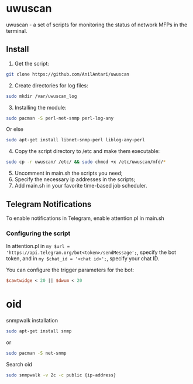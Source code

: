 # uwuscan

uwuscan - a set of scripts for monitoring the status of network MFPs in the terminal.

## Install

1. Get the script:

```bash
git clone https://github.com/AnilAntari/uwuscan
```

2. Create directories for log files:

```bash
sudo mkdir /var/uwuscan_log
```

3. Installing the module:

```bash
sudo pacman -S perl-net-snmp perl-log-any
```
Or else

```bash
sudo apt-get install libnet-snmp-perl liblog-any-perl
```

4. Copy the script directory to /etc and make them executable:

```bash
sudo cp -r uwuscan/ /etc/ && sudo chmod +x /etc/uwuscan/mfd/*
```

5. Uncomment in main.sh the scripts you need;
6. Specify the necessary ip addresses in the scripts;
7. Add main.sh in your favorite time-based job scheduler.

## Telegram Notifications

To enable notifications in Telegram, enable attention.pl in main.sh

### Configuring the script

In attention.pl in `my $url = 'https://api.telegram.org/bot<token>/sendMessage';`, specify the bot token, and in `my $chat_id = '<chat id>';`, specify your chat ID.

You can configure the trigger parameters for the bot:
```perl
$cawtwidge < 20 || $dwum < 20
```

# oid

snmpwalk installation

```bash 
sudo apt-get install snmp
```

or

```bash
sudo pacman -S net-snmp
```

Search oid

```bash
sudo snmpwalk -v 2c -c public {ip-address}
```
